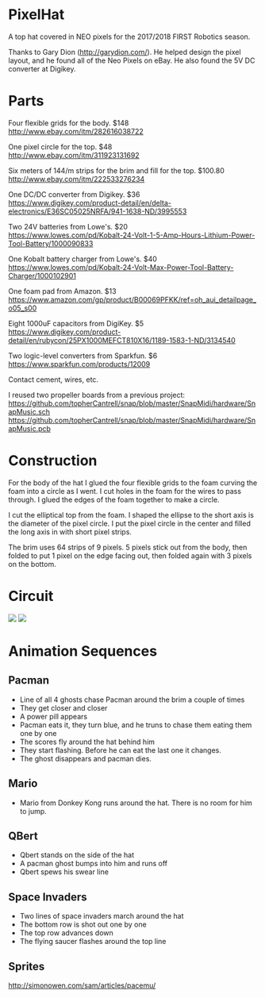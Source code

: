 # PixelHat

A top hat covered in NEO pixels for the 2017/2018 FIRST Robotics season.

Thanks to Gary Dion (http://garydion.com/). He helped  design the pixel layout,
and he found all of the Neo Pixels on eBay. He also found the 5V DC converter 
at Digikey.

# Parts

Four flexible grids for the body. $148<br>
http://www.ebay.com/itm/282616038722

One pixel circle for the top. $48<br>
http://www.ebay.com/itm/311923131692

Six meters of 144/m strips for the brim and fill for the top. $100.80<br>
http://www.ebay.com/itm/222533276234

One DC/DC converter from Digikey. $36<br>
https://www.digikey.com/product-detail/en/delta-electronics/E36SC05025NRFA/941-1638-ND/3995553

Two 24V batteries from Lowe's. $20<br>
https://www.lowes.com/pd/Kobalt-24-Volt-1-5-Amp-Hours-Lithium-Power-Tool-Battery/1000090833

One Kobalt battery charger from Lowe's. $40<br>
https://www.lowes.com/pd/Kobalt-24-Volt-Max-Power-Tool-Battery-Charger/1000102901

One foam pad from Amazon. $13<br>
https://www.amazon.com/gp/product/B00069PFKK/ref=oh_aui_detailpage_o05_s00

Eight 1000uF capacitors from DigiKey. $5<br>
https://www.digikey.com/product-detail/en/rubycon/25PX1000MEFCT810X16/1189-1583-1-ND/3134540

Two logic-level converters from Sparkfun. $6<br>
https://www.sparkfun.com/products/12009

Contact cement, wires, etc.

I reused two propeller boards from a previous project:<br>
https://github.com/topherCantrell/snap/blob/master/SnapMidi/hardware/SnapMusic.sch<br>
https://github.com/topherCantrell/snap/blob/master/SnapMidi/hardware/SnapMusic.pcb<br>

# Construction

For the body of the hat I glued the four flexible grids to the foam curving the foam into a 
circle as I went. I cut holes in the foam for the wires to pass through. I glued the edges of 
the foam together to make a circle.

I cut the elliptical top from the foam. I shaped the ellipse to the short axis is the diameter
of the pixel circle. I put the pixel circle in the center and filled the long axis in with
short pixel strips.

The brim uses 64 strips of 9 pixels. 5 pixels stick out from the body, then folded to put 1
pixel on the edge facing out, then folded again with 3 pixels on the bottom. 

# Circuit

<img src="https://github.com/topherCantrell/pixelHat/blob/master/art/schematic1.jpg">

<img src="https://github.com/topherCantrell/pixelHat/blob/master/art/schematic2.jpg">

# Animation Sequences

## Pacman
  - Line of all 4 ghosts chase Pacman around the brim a couple of times
  - They get closer and closer
  - A power pill appears
  - Pacman eats it, they turn blue, and he truns to chase them eating them one by one
  - The scores fly around the hat behind him
  - They start flashing. Before he can eat the last one it changes.
  - The ghost disappears and pacman dies.
  
## Mario
  - Mario from Donkey Kong runs around the hat. There is no room for him to jump.
  
## QBert
  - Qbert stands on the side of the hat
  - A pacman ghost bumps into him and runs off
  - Qbert spews his swear line
  
## Space Invaders
  - Two lines of space invaders march around the hat
  - The bottom row is shot out one by one
  - The top row advances down
  - The flying saucer flashes around the top line

## Sprites

http://simonowen.com/sam/articles/pacemu/

